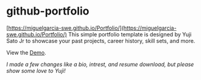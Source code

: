 # github-portfolio  
[https://miguelgarcia-swe.github.io/Portfolio/](https://miguelgarcia-swe.github.io/Portfolio/)
This simple portfolio template is designed by Yuji Sato Jr to showcase your past projects, career history, skill sets, and more.

View the [Demo](https://yujisatojr.github.io/react-portfolio-template/).

*I made a few changes like a bio, intrest, and resume download, but please show some love to Yuji!*
